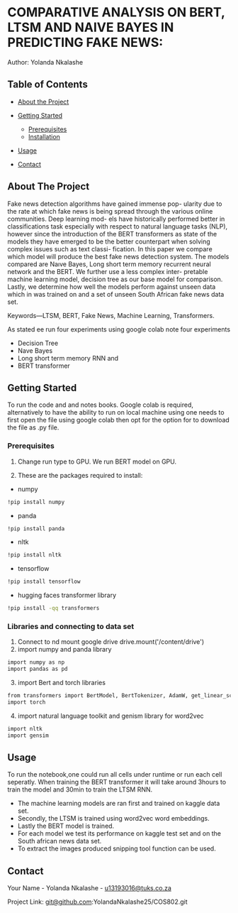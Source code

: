 # COMPARATIVE ANALYSIS ON BERT, LTSM AND NAIVE BAYES IN PREDICTING FAKE NEWS:

Author: Yolanda Nkalashe 
<!-- TABLE OF CONTENTS -->
## Table of Contents

* [About the Project](#about-the-project)

* [Getting Started](#getting-started)
  * [Prerequisites](#prerequisites)
  * [Installation](#installation)
* [Usage](#usage)
* [Contact](#contact)

<!-- ABOUT THE PROJECT -->
## About The Project

Fake news detection algorithms have gained immense pop- ularity due to the rate at which fake news is being spread through the various online communities. Deep learning mod- els have historically performed better in classifications task especially with respect to natural language tasks (NLP), however since the introduction of the BERT transformers as state of the models they have emerged to be the better counterpart when solving complex issues such as text classi- fication. In this paper we compare which model will produce the best fake news detection system. The models compared are Naıve Bayes, Long short term memory recurrent neural network and the BERT. We further use a less complex inter- pretable machine learning model, decision tree as our base model for comparison. Lastly, we determine how well the models perform against unseen data which in was trained on and a set of unseen South African fake news data set.

Keywords—LTSM, BERT, Fake News, Machine Learning, Transformers.

As stated ee run four experiments using google colab note four experiments 
* Decision Tree
* Nave Bayes
* Long short term memory RNN and
* BERT transformer


<!-- GETTING STARTED -->
## Getting Started

To run the code and and notes books. Google colab is required, alternatively to have the ability to run on local machine using one needs to first open the file using google colab then opt for the option for to download the file as .py file.

### Prerequisites

1. Change run type to GPU. We run BERT model on GPU.

2. These are the packages required to install:
* numpy
```sh
!pip install numpy
```

* panda
```sh
!pip install panda
```

* nltk
```sh
!pip install nltk
```

* tensorflow
```sh
!pip install tensorflow
```

* hugging faces transformer library
```sh
!pip install -qq transformers
```

### Libraries and connecting to data set

1. Connect to nd mount google drive  drive.mount('/content/drive')
2. import numpy and panda library
```sh
import numpy as np
import pandas as pd
```
3. import Bert and torch libraries
```sh
from transformers import BertModel, BertTokenizer, AdamW, get_linear_schedule_with_warmup
import torch
```
4. import natural language toolkit and genism library for word2vec
```sh
import nltk
import gensim
```

<!-- USAGE EXAMPLES -->
## Usage

To run the notebook,one could run all cells under runtime or run each cell seperatly. When training the BERT transformer it will take around 3hours to train the model and 30min to train the LTSM RNN.

* The machine learning models are ran first and trained on kaggle data set.
* Secondly, the LTSM is trained using word2vec word embeddings.
* Lastly the BERT model is trained.
* For each model we test its performance on kaggle test set and on the South african news data set.
* To extract the images produced snipping tool function can be used.

<!-- CONTACT -->
## Contact

Your Name - Yolanda Nkalashe - u13193016@tuks.co.za

Project Link: git@github.com:YolandaNkalashe25/COS802.git

